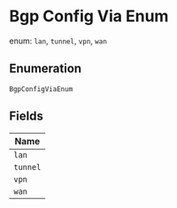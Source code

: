 
# Bgp Config Via Enum

enum: `lan`, `tunnel`, `vpn`, `wan`

## Enumeration

`BgpConfigViaEnum`

## Fields

| Name |
|  --- |
| `lan` |
| `tunnel` |
| `vpn` |
| `wan` |

